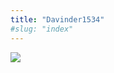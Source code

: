 ```yaml
---
title: "Davinder1534"
#slug: "index"
---
```


[![](/wp-content/2007/11/Davinder1534-300x225.jpg)](/wp-content/2007/11/Davinder1534.jpg)